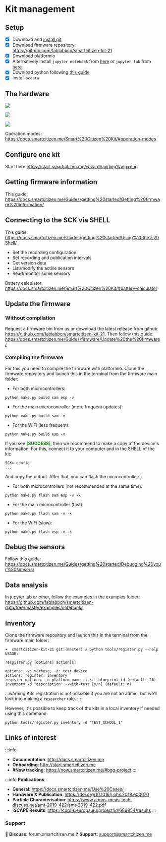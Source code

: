 # Kit management

## Setup

- [x] Download and [install git](https://fablabbcn-projects.gitlab.io/learning/fabacademy-local-docs/guides/code/gitsetup/)
- [x] Download firmware repository: https://github.com/fablabbcn/smartcitizen-kit-21
- [x] Download platformio
- [x] Alternatively install `jupyter notebook` from [here](https://jupyter.org/) or `jupyter lab` from [here](https://jupyterlab.readthedocs.io/en/stable/)
- [x] Download python following [this guide](https://docs.python-guide.org/starting/installation/)
- [x] Install `scdata`

## The hardware

![](https://i.imgur.com/4310NdR.png)

![](https://i.imgur.com/xPSlJ6I.jpg)

![](https://i.imgur.com/PEv8OXk.jpg)

Operation modes: https://docs.smartcitizen.me/Smart%20Citizen%20Kit/#operation-modes

## Configure one kit

Start here https://start.smartcitizen.me/wizard/landing?lang=eng

## Getting firmware information

This guide: https://docs.smartcitizen.me/Guides/getting%20started/Getting%20firmware%20information/

## Connecting to the SCK via SHELL

This guide: https://docs.smartcitizen.me/Guides/getting%20started/Using%20the%20Shell/

- Set the recording configuration
- Set recording and publication intervals
- Get version data
- List/modify the active sensors
- Read/monitor some sensors

Battery calculator: https://docs.smartcitizen.me/Smart%20Citizen%20Kit/#battery-calculator

## Update the firmware

### Without compilation

Request a firmware bin from us or download the latest release from github: https://github.com/fablabbcn/smartcitizen-kit-21. Then follow this guide: https://docs.smartcitizen.me/Guides/firmware/Update%20the%20firmware/

### Compiling the firmware

For this you need to compile the firmware with platformio. Clone the firmware repository and launch this in the terminal from the firmware main folder:

* For both microcontrollers:

```
python make.py build sam esp -v
```

* For the main microcontroller (more frequent updates):

```
python make.py build sam -v
```

* For the WiFi (less frequent):

```
python make.py build esp -v
```

If you see <span style="color: green">**[SUCCESS]**</span>, then we recommend to make a copy of the device's information. For this, connect it to your computer and in the SHELL of the kit:

```
SCK> config
...
```

And copy the output. After that, you can flash the microcontrollers:


* For both microcontrollers (not recommended at the same time):

```
python make.py flash sam esp -v -k
```

* For the main microcontroller (fast):

```
python make.py flash sam -v -k
```

* For the WiFi (slow):
```
python make.py flash esp -v -k
```


## Debug the sensors

Follow this guide: https://docs.smartcitizen.me/Guides/getting%20started/Debugging%20your%20sensors/

## Data analysis

In jupyter lab or other, follow the examples in the examples folder:
https://github.com/fablabbcn/smartcitizen-data/tree/master/examples/notebooks

## Inventory

Clone the firmware repository and launch this in the terminal from the firmware main folder:

```
➜  smartcitizen-kit-21 git:(master) ✗ python tools/register.py --help
USAGE:

resgister.py [options] action[s]

options: -v: verbose; -t: test device
actions: register, inventory
register options: -n platform_name -i kit_blueprint_id (default: 26)
inventory -d "description" --with-test [y/n] (default: n)
```

:::warning
Kits registration is not possible if you are not an admin, but we'll look into making a `researcher` role.
:::

However, it's possible to keep track of the kits in a local inventory if needed using this command:

```
python tools/register.py inventory -d "TEST_SCHOOL_1"
```

## Links of interest

:::info

- **Documentation**: http://docs.smartcitizen.me
- **Onboarding**: http://start.smartcitizen.me
- **#Now tracking**: https://now.smartcitizen.me/#bgg-project
:::

:::info
**Publications**:
- **General**: https://docs.smartcitizen.me/Use%20Cases/
- **Hardware X Publication**: https://doi.org/10.1016/j.ohx.2019.e00070
- **Particle Characterisation**: https://www.atmos-meas-tech-discuss.net/amt-2019-422/amt-2019-422.pdf
- **iSCAPE Results**: https://cordis.europa.eu/project/id/689954/results
:::

### Support

💬 **Discuss**: forum.smartcitizen.me
❓ **Support**: support@smartcitizen.me

